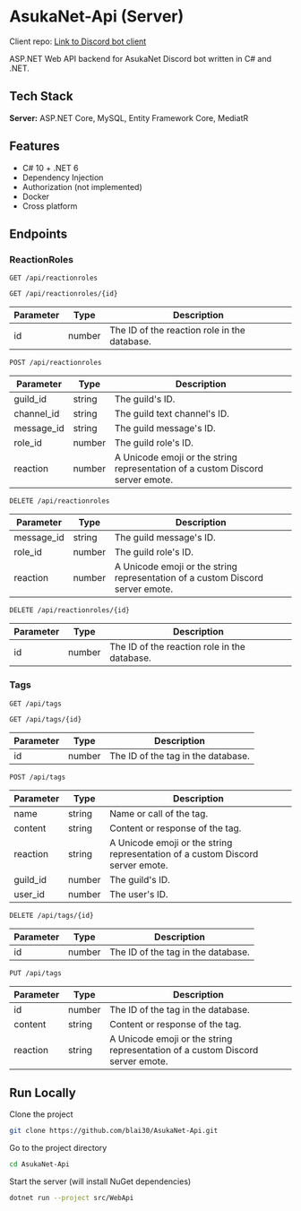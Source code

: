 # AsukaNet-Api (Server)

Client repo: [Link to Discord bot client](https://github.com/blai30/AsukaNet)

ASP.NET Web API backend for AsukaNet Discord bot written in C# and .NET.


## Tech Stack

**Server:** ASP.NET Core, MySQL, Entity Framework Core, MediatR


## Features

- C# 10 + .NET 6
- Dependency Injection
- Authorization (not implemented)
- Docker
- Cross platform


## Endpoints

### ReactionRoles

`GET /api/reactionroles`

`GET /api/reactionroles/{id}`

| Parameter | Type   | Description                                  |
|-----------|--------|----------------------------------------------|
| id        | number | The ID of the reaction role in the database. |

`POST /api/reactionroles`

| Parameter  | Type   | Description                                                                    |
|------------|--------|--------------------------------------------------------------------------------|
| guild_id   | string | The guild's ID.                                                                |
| channel_id | string | The guild text channel's ID.                                                   |
| message_id | string | The guild message's ID.                                                        |
| role_id    | number | The guild role's ID.                                                           |
| reaction   | number | A Unicode emoji or the string representation of a custom Discord server emote. |

`DELETE /api/reactionroles`

| Parameter  | Type   | Description                                                                    |
|------------|--------|--------------------------------------------------------------------------------|
| message_id | string | The guild message's ID.                                                        |
| role_id    | number | The guild role's ID.                                                           |
| reaction   | number | A Unicode emoji or the string representation of a custom Discord server emote. |

`DELETE /api/reactionroles/{id}`

| Parameter | Type   | Description                                  |
|-----------|--------|----------------------------------------------|
| id        | number | The ID of the reaction role in the database. |

### Tags

`GET /api/tags`

`GET /api/tags/{id}`

| Parameter | Type   | Description                        |
|-----------|--------|------------------------------------|
| id        | number | The ID of the tag in the database. |

`POST /api/tags`

| Parameter | Type   | Description                                                                    |
|-----------|--------|--------------------------------------------------------------------------------|
| name      | string | Name or call of the tag.                                                       |
| content   | string | Content or response of the tag.                                                |
| reaction  | string | A Unicode emoji or the string representation of a custom Discord server emote. |
| guild_id  | number | The guild's ID.                                                                |
| user_id   | number | The user's ID.                                                                 |

`DELETE /api/tags/{id}`

| Parameter | Type   | Description                        |
|-----------|--------|------------------------------------|
| id        | number | The ID of the tag in the database. |

`PUT /api/tags`

| Parameter | Type   | Description                                                                    |
|-----------|--------|--------------------------------------------------------------------------------|
| id        | number | The ID of the tag in the database.                                             |
| content   | string | Content or response of the tag.                                                |
| reaction  | string | A Unicode emoji or the string representation of a custom Discord server emote. |

## Run Locally

Clone the project

```bash
git clone https://github.com/blai30/AsukaNet-Api.git
```

Go to the project directory

```bash
cd AsukaNet-Api
```

Start the server (will install NuGet dependencies)

```bash
dotnet run --project src/WebApi
```
